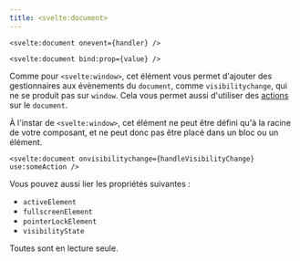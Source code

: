 ```yaml
---
title: <svelte:document>
---
```


```svelte
<svelte:document onevent={handler} />
```

```svelte
<svelte:document bind:prop={value} />
```

Comme pour `<svelte:window>`, cet élément vous permet d'ajouter des gestionnaires aux évènements du
`document`, comme `visibilitychange`, qui ne se produit pas sur `window`. Cela vous permet aussi
d'utiliser des [actions](use) sur le `document`.

À l'instar de `<svelte:window>`, cet élément ne peut être défini	qu'à la racine de votre composant,
et ne peut donc pas être placé dans un bloc ou un élément.

```svelte
<svelte:document onvisibilitychange={handleVisibilityChange} use:someAction />
```

Vous pouvez aussi lier les propriétés suivantes :

- `activeElement`
- `fullscreenElement`
- `pointerLockElement`
- `visibilityState`

Toutes sont en lecture seule.
